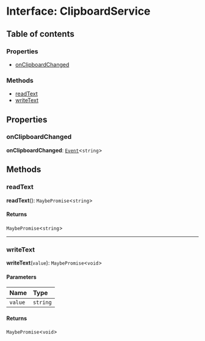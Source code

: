 # Interface: ClipboardService

## Table of contents

### Properties

* [onClipboardChanged](/en/auto-docs/playground-react/interfaces/ClipboardService.md#onclipboardchanged)

### Methods

* [readText](/en/auto-docs/playground-react/interfaces/ClipboardService.md#readtext)
* [writeText](/en/auto-docs/playground-react/interfaces/ClipboardService.md#writetext)

## Properties

### onClipboardChanged

**onClipboardChanged**: [`Event`](/en/auto-docs/playground-react/interfaces/Event-1.md)<`string`>

## Methods

### readText

**readText**(): `MaybePromise`<`string`>

#### Returns

`MaybePromise`<`string`>

***

### writeText

**writeText**(`value`): `MaybePromise`<`void`>

#### Parameters

| Name | Type |
| :------ | :------ |
| `value` | `string` |

#### Returns

`MaybePromise`<`void`>
